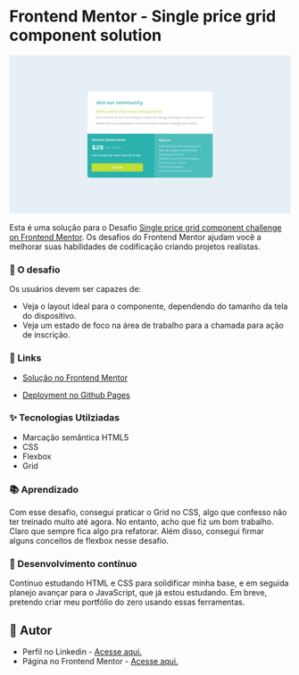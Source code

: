 # Frontend Mentor - Single price grid component solution

![](design/desktop-design.jpg)

Esta é uma solução para o Desafio [Single price grid component challenge on Frontend Mentor](https://www.frontendmentor.io/challenges/single-price-grid-component-5ce41129d0ff452fec5abbbc). Os desafios do Frontend Mentor ajudam você a melhorar suas habilidades de codificação criando projetos realistas. 

### 🎯 O desafio

Os usuários devem ser capazes de:

- Veja o layout ideal para o componente, dependendo do tamanho da tela do dispositivo.
- Veja um estado de foco na área de trabalho para a chamada para ação de inscrição.

### 🔗 Links 

- [Solução no Frontend Mentor](https://www.frontendmentor.io/solutions/single-price-component-with-grid-and-flex-PMZ7zlHICj)

- [Deployment no Github Pages](https://fransuelton.github.io/single-price-grid-component/)

### ✨ Tecnologias Utilziadas

- Marcação semântica HTML5
- CSS
- Flexbox
- Grid

### 📚 Aprendizado

Com esse desafio, consegui praticar o Grid no CSS, algo que confesso não ter treinado muito até agora. No entanto, acho que fiz um bom trabalho. Claro que sempre fica algo pra refatorar. Além disso, consegui firmar alguns conceitos de flexbox nesse desafio.

### 🚀 Desenvolvimento contínuo

Continuo estudando HTML e CSS para solidificar minha base, e em seguida planejo avançar para o JavaScript, que já estou estudando. Em breve, pretendo criar meu portfólio do zero usando essas ferramentas.

## 🙋 Autor

- Perfil no Linkedin - [Acesse aqui.](https://www.linkedin.com/in/fransuelton/)
- Página no Frontend Mentor - [Acesse aqui.](https://www.frontendmentor.io/profile/Fransuelton)